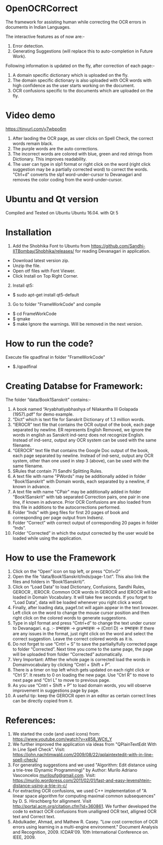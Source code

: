 # OpenOCRCorrect
The framework for assisting human while correcting the OCR errors in documents in Indian Languages.

The interactive features as of now are:-
1. Error detection.
2. Generating Suggestions (will replace this to auto-completion in Future Work).

Following information is updated on the fly, after correction of each page:-
1. A domain specific dictionary which is uploaded on the fly.
2. The domain specific dictionary is also uploaded with OCR words with high confidence as the user starts working on the document.
3. OCR confusions specific to the documents which are uploaded on the fly.

# Video demo

https://tinyurl.com/y7wbpo6m 
1. After laoding the OCR page, as user clicks on Spell Check, the correct words remain black.
2. The purple words are the auto corrections.
3. The incorrect words are colored with blue, green and red strings from Dictionary. This improves readability.
4. The user can type in slp1 format or right click on the word (right click suggestion may be a partially corrected word) to correct the words. "Ctrl+d" converts the slp1 word-under-cursor to Devanagari and removes the color coding from the word-under-cursor.

# Ubuntu and Qt version

Compiled and Tested on Ubuntu Ubuntu 16.04. with Qt 5

# Installation

1. Add the Shobhika Font to Ubuntu from https://github.com/Sandhi-IITBombay/Shobhika/releases/ for reading Devanagari in application.
- Download latest version zip.
- Unzip the file.
- Open otf files with Font Viewer.
- Click Install on Top Right Corner.

2. Install qt5:
- $ sudo apt-get install qt5-default

3. Go to folder "FrameWorkCode" and compile
- $ cd FrameWorkCode
- $ qmake 
- $ make
Ignore the warnings. Will be removed in the next version.

# How to run the code?

Execute file qpadfinal in folder "FrameWorkCode"
- $./qpadfinal

# Creating Databse for Framework:

The folder “data/Book1Sanskrit” contains:-
1) A book named “Aryabhatiyabhashya of Nilakantha III Golapada (1957).pdf” for demo example.
2) “Dict” which is text file for Sanskrit Dictionary of 1.3 million words.
3) “IEROCR” text file that contains the OCR output of the book, each page separated by newline. ER represents English Removed, we ignore the words in english as Sanskrit ind-senz does not recognize English. Instead of ind-senz, output any OCR system can be used with the same filename.
4) “GEROCR” text file that contains the Google Doc output of the book, each page separated by newline. Instead of ind-senz, output any OCR system, other than one used in step 3 (above), can be used with the same filename.
5) SRules that contain 71 Sandhi Splitting Rules.
6) A text file with name "PWords" may be additionally added in folder "Book1Sanskrit" with Domain words, each separated by a newline, if known in advance.
7) A text file with name "CPair" may be additionally added in folder "Book1Sanskrit" with tab separated Correction pairs, one pair in one line, if known in advance. Prior OCR Confusions are also loaded from this file in additions to the autocorrections performed.
8) Folder “Inds” with jpeg files for first 20 pages of book and corresponding per page output from Indsenz.
9) Folder “Correct” with correct output of corresponding 20 pages in folder “Inds”.
10) Folder “Corrected” in which the output corrected by the user would be loaded while using the application.

# How to use the Framework

1) Click on the “Open” icon on top left, or press “Ctrl+O”
2) Open the file “data/Book1Sanskrit/Inds/page-1.txt”. This also link the files and folders in “Book1Sanskrit/”.
3) Click on “Load Data” to load Dictionary, Confusions, Sandhi Rules, GEROCR , IEROCR. Common OCR words in GEROCR and IEROCR will be loaded in Domain Vocabulary. It will take few seconds.
If you forget to “Load Data”, data will be loaded whenever you right click a word.
4) Finally, after loading data, page1.txt will again appear in the text browzer. Left click on the word to change the mouse cursor position and then right click on the colored words to generate suggestions.
5) Type in slp1 format and press “Cntrl+d” to change the text under cursor to Devanagari.
e.g. :-
प्रन्थाङ्कः -> graन्थाङ्कः -> (Cntrl D) -> ग्रन्थाङ्कः
If there are any issues in the format, just right click on the word and select the correct suggestion. Leave the correct colored words as it is.
6) Do not forget to use “Cntrl + S” to save the partially/fully corrected page to folder “Corrected”. Next time you come to the same page, the page will be uploaded from folder “Corrected” automatically.
7) Very Important: Afther the whole page is corrected load the words in Domainvocabulary by clicking “Cntrl + Shift + P”.
8) There is a timer on top left which gets updated on each right click or “Ctrl S”. It resets to 0 on loading the new page. Use “Ctrl R” to move to next page and “Ctrl L” to move to previous page.
9) As you use “Cntrl + Shift + P” to load domain words, you will observe improvement in suggestions page by page.
10) A useful tip: keep the GEROCR open in an editor as certain correct lines can be directly copied from it.

# References:
1. We started the code (and used icons) from: https://www.youtube.com/watch?v=x858_WCtl_Y
2. We further improved the application via ideas from "QPlainTextEdit With In Line Spell Check". Visit: https://john.nachtimwald.com/2009/08/22/qplaintextedit-with-in-line-spell-check/
3. For generating suggestions and  we used "Algorithm: Edit distance using a trie-tree (Dynamic Programming)" by Author: Murilo Adriano Vasconcelos <muriloufg@gmail.com>.
Visit: https://murilo.wordpress.com/2011/02/01/fast-and-easy-levenshtein-distance-using-a-trie-in-c/
4. For extracting OCR confusions, we used C++ implementation of "A linear space algorithm for computing maximal common subsequences" by D. S. Hirschberg for allignment. Visit  http://portal.acm.org/citation.cfm?id=360861. 
We further developed the code to extract OCR confusions from unalligned OCR text, alligned OCR text and Correct text.
5. Abdulkader, Ahmad, and Mathew R. Casey. "Low cost correction of OCR errors using learning in a multi-engine environment." Document Analysis and Recognition, 2009. ICDAR'09. 10th International Conference on. IEEE, 2009.


